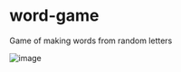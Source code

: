 # word-game
Game of making words from random letters

![image](https://user-images.githubusercontent.com/1120896/82769312-0210cc80-9e02-11ea-97b9-31e2e07bf10b.png)
